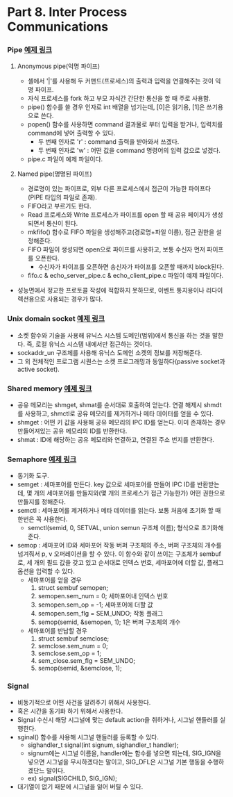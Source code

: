 # Part 8. Inter Process Communications

### Pipe [예제 링크](https://github.com/woorimlee/linux-network-programming/tree/master/API_study/pipe_ex)
1. Anonymous pipe(익명 파이프) 
    + 셸에서 '|'를 사용해 두 커맨드(프로세스)의 출력과 입력을 연결해주는 것이 익명 파이프.
    + 자식 프로세스를 fork 하고 부모 자식간 간단한 통신을 할 때 주로 사용함.
    + pipe() 함수를 쓸 경우 인자로 int 배열을 넘기는데, [0]은 읽기용, [1]은 쓰기용으로 쓴다.
    + popen() 함수를 사용하면 command 결과물로 부터 입력을 받거나, 입력치를 command에 넣어 출력할 수 있다.
      + 두 번째 인자로 'r' : command 출력을 받아와서 쓰겠다.
      + 두 번째 인자로 'w' : 어떤 값을 command 명령어의 입력 값으로 넣겠다.
    + pipe.c 파일이 예제 파일이다.

2. Named pipe(명명된 파이프)
    + 경로명이 있는 파이프로, 외부 다른 프로세스에서 접근이 가능한 파이프다(PIPE 타입의 파일로 존재).
    + FIFO라고 부르기도 한다.
    + Read 프로세스와 Write 프로세스가 파이프를 open 할 때 공유 페이지가 생성되면서 통신이 된다. 
    + mkfifo() 함수로 FIFO 파일을 생성해주고(경로명+파일 이름), 접근 권한을 설정해준다.
    + FIFO 파일이 생성되면 open으로 파이프를 사용하고, 보통 수신자 먼저 파이프를 오픈한다.
      + 수신자가 파이프를 오픈하면 송신자가 파이프를 오픈할 때까지 block된다.
    + fifo.c & echo_server_pipe.c & echo_client_pipe.c 파일이 예제 파일이다.
  
  
+ 성능면에서 정교한 프로토콜 작성에 적합하지 못하므로, 이벤트 통지용이나 리다이렉션용으로 사용되는 경우가 많다.

### Unix domain socket [예제 링크](https://github.com/woorimlee/linux-network-programming/tree/master/API_study/Unix_Domain_Socket_ex)
+ 소켓 함수와 기술을 사용해 유닉스 시스템 도메인(범위)에서 통신을 하는 것을 말한다. 즉, 로컬 유닉스 시스템 내에서만 접근하는 것이다.
+ sockaddr_un 구조체를 사용해 유닉스 도메인 소켓의 정보를 저장해준다.
+ 그 외 전체적인 프로그램 시퀀스는 소켓 프로그래밍과 동일하다(passive socket과 active socket).

### Shared memory [예제 링크](https://github.com/woorimlee/linux-network-programming/tree/master/API_study/Shared_Memory)
+ 공유 메모리는 shmget, shmat를 순서대로 호출하여 얻는다. 연결 해제시 shmdt를 사용하고, shmctl로 공유 메모리를 제거하거나 메타 데이터를 얻을 수 있다.
+ shmget : 어떤 키 값을 사용해 공유 메모리의 IPC ID를 얻는다. 이미 존재하는 경우 만들어져있는 공유 메모리의 ID를 반환한다.
+ shmat : ID에 해당하는 공유 메모리와 연결하고, 연결된 주소 번지를 반환한다.

### Semaphore [예제 링크](https://github.com/woorimlee/linux-network-programming/tree/master/API_study/Semaphore)
+ 동기화 도구.
+ semget : 세마포어를 만든다. key 값으로 세마포어를 만들어 IPC ID를 반환받는데, 몇 개의 세마포어를 만들지와(몇 개의 프로세스가 접근 가능한가) 어떤 권한으로 만들지를 정해준다.
+ semctl : 세마포어를 제거하거나 메타 데이터를 읽는다. 보통 처음에 초기화 할 때 한번은 꼭 사용한다.
  + semctl(semid, 0, SETVAL, union semun 구조체 이름); 형식으로 초기화해준다.
+ semop : 세마포어 ID와 세마포어 작동 버퍼 구조체의 주소, 버퍼 구조체의 개수를 넘겨줘서 p, v 오퍼레이션을 할 수 있다. 이 함수와 같이 쓰이는 구조체가 sembuf로, 세 개의 필드 값을 갖고 있고 순서대로 인덱스 번호, 세마포어에 더할 값, 플래그 옵션을 입력할 수 있다.
  + 세마포어를 얻을 경우 
    1) struct sembuf semopen;
    2) semopen.sem_num = 0; 세마포어내 인덱스 번호
    3) semopen.sem_op = -1; 세마포어에 더할 값 
    4) semopen.sem_flg = SEM_UNDO; 작동 플래그
    5) semop(semid, &semopen, 1); 1은 버퍼 구조체의 개수
  + 세마포어를 반납할 경우
    1) struct sembuf semclose;
    2) semclose.sem_num = 0;
    3) semclose.sem_op = 1;
    4) sem_close.sem_flg = SEM_UNDO;
    5) semop(semid, &semclose, 1);

### Signal 
+ 비동기적으로 어떤 사건을 알려주기 위해서 사용한다.
+ 혹은 시간을 동기화 하기 위해서 사용한다.
+ Signal 수신시 해당 시그널에 맞는 default action을 취하거나, 시그널 핸들러를 실행한다.
+ sginal() 함수를 사용해 시그널 핸들러를 등록할 수 있다.
  + sighandler_t signal(int signum, sighandler_t handler);
  + signum에는 시그널 이름을, handler에는 함수를 넣으면 되는데, SIG_IGN을 넣으면 시그널을 무시하겠다는 말이고, SIG_DFL은 시그널 기본 행동을 수행하겠단느 말이다.
  + ex) signal(SIGCHILD, SIG_IGN);
+ 대기열이 없기 때문에 시그널을 잃어 버릴 수 있다.

